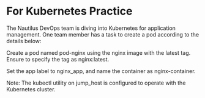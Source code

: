 # For Kubernetes Practice

The Nautilus DevOps team is diving into Kubernetes for application management. One team member has a task to create a pod according to the details below:

Create a pod named pod-nginx using the nginx image with the latest tag. Ensure to specify the tag as nginx:latest.

Set the app label to nginx_app, and name the container as nginx-container.

Note: The kubectl utility on jump_host is configured to operate with the Kubernetes cluster.